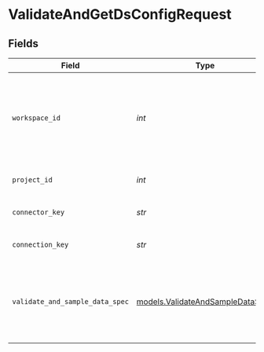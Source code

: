 # ValidateAndGetDsConfigRequest


## Fields

| Field                                                                                                                                        | Type                                                                                                                                         | Required                                                                                                                                     | Description                                                                                                                                  | Example                                                                                                                                      |
| -------------------------------------------------------------------------------------------------------------------------------------------- | -------------------------------------------------------------------------------------------------------------------------------------------- | -------------------------------------------------------------------------------------------------------------------------------------------- | -------------------------------------------------------------------------------------------------------------------------------------------- | -------------------------------------------------------------------------------------------------------------------------------------------- |
| `workspace_id`                                                                                                                               | *int*                                                                                                                                        | :heavy_check_mark:                                                                                                                           | Workspace refers to a collection of projects. Workspace ID is unique identifier for workspace.                                               | 4                                                                                                                                            |
| `project_id`                                                                                                                                 | *int*                                                                                                                                        | :heavy_check_mark:                                                                                                                           | Project ID of the workspace                                                                                                                  | 4                                                                                                                                            |
| `connector_key`                                                                                                                              | *str*                                                                                                                                        | :heavy_check_mark:                                                                                                                           | Encoded key of the connector                                                                                                                 | YmlncXVlcnk=                                                                                                                                 |
| `connection_key`                                                                                                                             | *str*                                                                                                                                        | :heavy_check_mark:                                                                                                                           | Encoded key of the connection                                                                                                                | kvx3b8lhfe3ilk0wv4xu4fl539njerj0lmcr6wf8                                                                                                     |
| `validate_and_sample_data_spec`                                                                                                              | [models.ValidateAndSampleDataSpec](../models/validateandsampledataspec.md)                                                                   | :heavy_check_mark:                                                                                                                           | N/A                                                                                                                                          | {<br/>"profile": "public",<br/>"query": "SELECT * FROM \"append_transforms\"",<br/>"table": "append_transforms",<br/>"validate": true,<br/>"data_sample": true<br/>} |